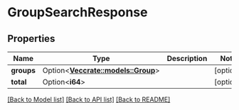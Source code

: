 # GroupSearchResponse

## Properties

Name | Type | Description | Notes
------------ | ------------- | ------------- | -------------
**groups** | Option<[**Vec<crate::models::Group>**](Group.md)> |  | [optional]
**total** | Option<**i64**> |  | [optional]

[[Back to Model list]](../README.md#documentation-for-models) [[Back to API list]](../README.md#documentation-for-api-endpoints) [[Back to README]](../README.md)


